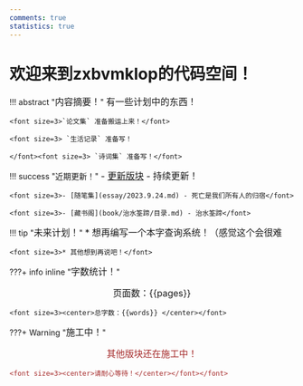 ```yaml
---
comments: true
statistics: true
---
```



# 欢迎来到zxbvmklop的代码空间！

!!! abstract "<font size=3>内容摘要！</font>"
    <font size=3>有一些计划中的东西！</font>

    <font size=3>`论文集` 准备搬运上来！</font>

    <font size=3> `生活记录` 准备写！
    
    </font><font size=3> `诗词集` 准备写！</font>

!!! success "近期更新！"
    <font size=3>- [更新版块](update/index.md) - 持续更新！</font>

    <font size=3>- [随笔集](essay/2023.9.24.md) - 死亡是我们所有人的归宿</font>

    <font size=3>- [藏书阁](book/治水筌蹄/目录.md) - 治水筌蹄</font>


!!! tip "<font size=3>未来计划！</font>"
    <font size=3>* 想再编写一个本字查询系统！（感觉这个会很难</font>

    <font size=3>* 其他想到再说吧！</font>

???+ info inline "<font size=3>字数统计！</font>"
    <font size=3><center>页面数：{{pages}} </center></font>
    
    <font size=3><center>总字数：{{words}} </center></font>

???+ Warning "<font size=3>施工中！</font>" 
    <font color=brown> <font size=3><center>其他版块还在施工中！</center></font>

    <font size=3><center>请耐心等待！</center></font></font>


